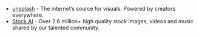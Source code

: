 - [unsplash](https://unsplash.com/) - The internet’s source for visuals. Powered by creators everywhere.
- [Stock AI](https://www.stockai.com/) - Over 2.6 million+ high quality stock images, videos and music shared by our talented community.

